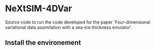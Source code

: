 # NeXtSIM-4DVar

Source code to run the code developed for the paper 'Four-dimensional variational data assimilation with a sea-ice thickness emulator'.

## Install the environement
